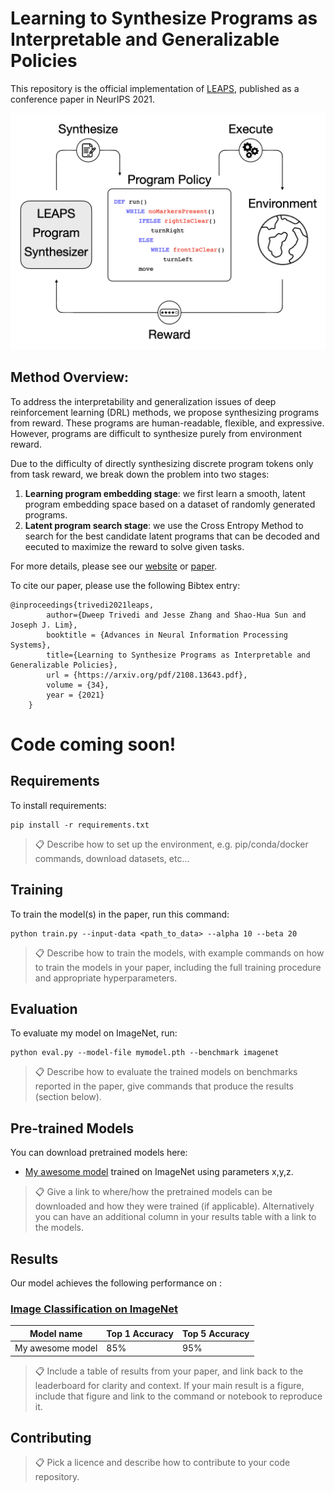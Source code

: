 # Learning to Synthesize Programs as Interpretable and Generalizable Policies

This repository is the official implementation of [LEAPS](https://arxiv.org/abs/2108.13643), published as a conference paper in NeurIPS 2021. 

<img src="github-assets/leaps_teaser.jpeg" alt="LEAPS Teaser" width="800"/>


## Method Overview:
To address the interpretability and generalization issues of deep reinforcement learning (DRL) methods, we propose synthesizing programs from reward. These programs are human-readable, flexible, and expressive. However, programs are difficult to synthesize purely from environment reward.

Due to the difficulty of directly synthesizing discrete program tokens only from task reward, we break down the problem into two stages:

1. **Learning program embedding stage**: we first learn a smooth, latent program embedding space based on a dataset of randomly generated programs.
2. **Latent program search stage**: we use the Cross Entropy Method to search for the best candidate latent programs that can be decoded and eecuted to maximize the reward to solve given tasks.

For more details, please see our [website](https://clvrai.com/leaps) or [paper](https://arxiv.org/abs/2108.13643).

To cite our paper, please use the following Bibtex entry:
```    
@inproceedings{trivedi2021leaps,
        author={Dweep Trivedi and Jesse Zhang and Shao-Hua Sun and Joseph J. Lim},
        booktitle = {Advances in Neural Information Processing Systems},
        title={Learning to Synthesize Programs as Interpretable and Generalizable Policies}, 
        url = {https://arxiv.org/pdf/2108.13643.pdf},
        volume = {34},
        year = {2021}
    }
```


# Code coming soon!


## Requirements

To install requirements:

```setup
pip install -r requirements.txt
```

>📋  Describe how to set up the environment, e.g. pip/conda/docker commands, download datasets, etc...

## Training

To train the model(s) in the paper, run this command:

```train
python train.py --input-data <path_to_data> --alpha 10 --beta 20
```

>📋  Describe how to train the models, with example commands on how to train the models in your paper, including the full training procedure and appropriate hyperparameters.

## Evaluation

To evaluate my model on ImageNet, run:

```eval
python eval.py --model-file mymodel.pth --benchmark imagenet
```

>📋  Describe how to evaluate the trained models on benchmarks reported in the paper, give commands that produce the results (section below).

## Pre-trained Models

You can download pretrained models here:

- [My awesome model](https://drive.google.com/mymodel.pth) trained on ImageNet using parameters x,y,z. 

>📋  Give a link to where/how the pretrained models can be downloaded and how they were trained (if applicable).  Alternatively you can have an additional column in your results table with a link to the models.

## Results

Our model achieves the following performance on :

### [Image Classification on ImageNet](https://paperswithcode.com/sota/image-classification-on-imagenet)

| Model name         | Top 1 Accuracy  | Top 5 Accuracy |
| ------------------ |---------------- | -------------- |
| My awesome model   |     85%         |      95%       |

>📋  Include a table of results from your paper, and link back to the leaderboard for clarity and context. If your main result is a figure, include that figure and link to the command or notebook to reproduce it. 


## Contributing

>📋  Pick a licence and describe how to contribute to your code repository. 
